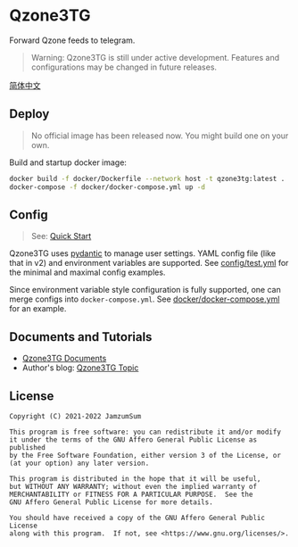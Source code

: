 # Qzone3TG

Forward Qzone feeds to telegram.

> Warning: Qzone3TG is still under active development. Features and configurations may be changed in future releases.

[简体中文](README.zh-CN.md)

## Deploy

> No official image has been released now. You might build one on your own.

Build and startup docker image:

``` sh
docker build -f docker/Dockerfile --network host -t qzone3tg:latest .
docker-compose -f docker/docker-compose.yml up -d
```

## Config

> See: [Quick Start](https://jamzumsum.github.io/Qzone2TG/quickstart.html#id3)

Qzone3TG uses [pydantic](https://pydantic-docs.helpmanual.io/usage/settings) to manage user settings. YAML config file (like that in v2) and environment variables are supported. See [config/test.yml](config/test.yml) for the minimal and maximal config examples.

Since environment variable style configuration is fully supported, one can merge configs into `docker-compose.yml`. See [docker/docker-compose.yml](docker/docker-compose.yml) for an example.

## Documents and Tutorials

- [Qzone3TG Documents](https://jamzumsum.github.io/Qzone2TG)
- Author's blog: [Qzone3TG Topic](https://zzsblog.top/Products/Qzone3TG/index.html)

## License

```
Copyright (C) 2021-2022 JamzumSum

This program is free software: you can redistribute it and/or modify
it under the terms of the GNU Affero General Public License as published
by the Free Software Foundation, either version 3 of the License, or
(at your option) any later version.

This program is distributed in the hope that it will be useful,
but WITHOUT ANY WARRANTY; without even the implied warranty of
MERCHANTABILITY or FITNESS FOR A PARTICULAR PURPOSE.  See the
GNU Affero General Public License for more details.

You should have received a copy of the GNU Affero General Public License
along with this program.  If not, see <https://www.gnu.org/licenses/>.
```

